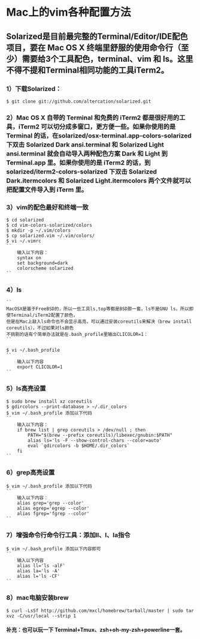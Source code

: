 

# Mac上的vim各种配置方法
## Solarized是目前最完整的Terminal/Editor/IDE配色项目，要在 Mac OS X 终端里舒服的使用命令行（至少）需要给3个工具配色，terminal、vim 和 ls。这里不得不提和Terminal相同功能的工具iTerm2。
### 1）下载Solarized：
    
    $ git clone git://github.com/altercation/solarized.git
    
### 2）Mac OS X 自带的 Terminal 和免费的 iTerm2 都是很好用的工具，iTerm2 可以切分成多窗口，更方便一些。如果你使用的是 Terminal 的话，在solarized/osx-terminal.app-colors-solarized 下双击 Solarized Dark ansi.terminal 和 Solarized Light ansi.terminal 就会自动导入两种配色方案 Dark 和 Light 到 Terminal.app 里。如果你使用的是 iTerm2 的话，到 solarized/iterm2-colors-solarized 下双击 Solarized Dark.itermcolors 和 Solarized Light.itermcolors 两个文件就可以把配置文件导入到 iTerm 里。

### 3）vim的配色最好和终端一致
    
    $ cd solarized
    $ cd vim-colors-solarized/colors
    $ mkdir -p ~/.vim/colors
    $ cp solarized.vim ~/.vim/colors/
    $ vi ~/.vimrc
    ``
        输入以下内容：
        syntax on
        set background=dark
        colorscheme solarized
    ``
    
### 4）ls
    ``
    MacOSX是基于FreeBSD的，所以一些工具ls,top等都是BSD那一套，ls不是GNU ls，所以即使Terminal/iTerm2配置了颜色，
    但是在Mac上敲入ls命令也不会显示高亮，可以通过安装coreutils来解决（brew install coreutils），不过如果对ls颜色
    不挑剔的话有个简单办法就是在.bash_profile里输出CLICOLOR=1：
    ``
    
    $ vi ~/.bash_profile
    ``
        输入以下内容
        export CLICOLOR=1
    ``

### 5）ls高亮设置
    $ sudo brew install xz coreutils
    $ gdircolors --print-database > ~/.dir_colors
    $ vim ~/.bash_profile 添加以下代码
    ``
        输入以下内容：
        if brew list | grep coreutils > /dev/null ; then
            PATH="$(brew --prefix coreutils)/libexec/gnubin:$PATH"
            alias ls='ls -F --show-control-chars --color=auto'
            eval `gdircolors -b $HOME/.dir_colors`
        fi
    ``

### 6）grep高亮设置
    $ vim ~/.bash_profile 添加以下代码
    ``
        输入以下内容：
        alias grep='grep --color'
        alias egrep='egrep --color'
        alias fgrep='fgrep --color'
    ``


### 7）增强命令行命令行工具：添加ll、l、la指令
    $ vim ~/.bash_profile 添加以下内容即可
    ``
        输入以下内容
        alias ll='ls -alF'
        alias la='ls -A'
        alias l='ls -CF'
    ``

### 8）mac电脑安装brew
    $ curl -LsSf http://github.com/mxcl/homebrew/tarball/master | sudo tar xvz -C/usr/local --strip 1


#### 补充：也可以玩一下 Terminal+Tmux、zsh+oh-my-zsh+powerline一套。




